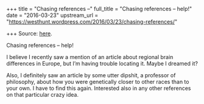 +++
title = "Chasing references –"
full_title = "Chasing references – help!"
date = "2016-03-23"
upstream_url = "https://westhunt.wordpress.com/2016/03/23/chasing-references/"

+++
Source: [here](https://westhunt.wordpress.com/2016/03/23/chasing-references/).

Chasing references – help!

I believe I recently saw a mention of an article about regional brain
differences in Europe, but I’m having trouble locating it. Maybe I
dreamed it?

Also, I definitely saw an article by some utter dipshit, a professor of
philosophy, about how you were genetically closer to other races than to
your own. I have to find this again. Interested also in any other
references on that particular crazy idea.

